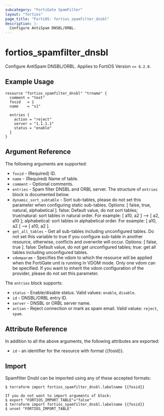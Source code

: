 ```yaml
---
subcategory: "FortiGate SpamFilter"
layout: "fortios"
page_title: "FortiOS: fortios_spamfilter_dnsbl"
description: |-
  Configure AntiSpam DNSBL/ORBL.
---
```


# fortios_spamfilter_dnsbl
Configure AntiSpam DNSBL/ORBL. Applies to FortiOS Version `<= 6.2.0`.

## Example Usage

```hcl
resource "fortios_spamfilter_dnsbl" "trname" {
  comment = "test"
  fosid   = 1
  name    = "s1"

  entries {
    action = "reject"
    server = "1.1.1.1"
    status = "enable"
  }
}
```

## Argument Reference

The following arguments are supported:

* `fosid` - (Required) ID.
* `name` - (Required) Name of table.
* `comment` - Optional comments.
* `entries` - Spam filter DNSBL and ORBL server. The structure of `entries` block is documented below.
* `dynamic_sort_subtable` - Sort sub-tables, please do not set this parameter when configuring static sub-tables. Options: [ false, true, natural, alphabetical ]. false: Default value, do not sort tables; true/natural: sort tables in natural order. For example: [ a10, a2 ] --> [ a2, a10 ]; alphabetical: sort tables in alphabetical order. For example: [ a10, a2 ] --> [ a10, a2 ].
* `get_all_tables` - Get all sub-tables including unconfigured tables. Do not set this variable to true if you configure sub-table in another resource, otherwise, conflicts and overwrite will occur. Options: [ false, true ]. false: Default value, do not get unconfigured tables; true: get all tables including unconfigured tables. 
* `vdomparam` - Specifies the vdom to which the resource will be applied when the FortiGate unit is running in VDOM mode. Only one vdom can be specified. If you want to inherit the vdom configuration of the provider, please do not set this parameter.

The `entries` block supports:

* `status` - Enable/disable status. Valid values: `enable`, `disable`.
* `id` - DNSBL/ORBL entry ID.
* `server` - DNSBL or ORBL server name.
* `action` - Reject connection or mark as spam email. Valid values: `reject`, `spam`.


## Attribute Reference

In addition to all the above arguments, the following attributes are exported:
* `id` - an identifier for the resource with format {{fosid}}.

## Import

Spamfilter Dnsbl can be imported using any of these accepted formats:
```
$ terraform import fortios_spamfilter_dnsbl.labelname {{fosid}}

If you do not want to import arguments of block:
$ export "FORTIOS_IMPORT_TABLE"="false"
$ terraform import fortios_spamfilter_dnsbl.labelname {{fosid}}
$ unset "FORTIOS_IMPORT_TABLE"
```
